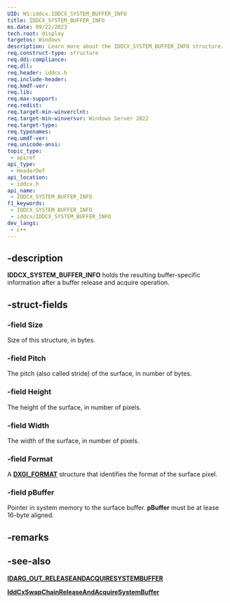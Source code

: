 ```yaml
---
UID: NS:iddcx.IDDCX_SYSTEM_BUFFER_INFO
title: IDDCX_SYSTEM_BUFFER_INFO
ms.date: 09/22/2023
tech.root: display
targetos: Windows
description: Learn more about the IDDCX_SYSTEM_BUFFER_INFO structure.
req.construct-type: structure
req.ddi-compliance: 
req.dll: 
req.header: iddcx.h
req.include-header: 
req.kmdf-ver: 
req.lib: 
req.max-support: 
req.redist: 
req.target-min-winverclnt:
req.target-min-winversvr: Windows Server 2022
req.target-type: 
req.typenames: 
req.umdf-ver: 
req.unicode-ansi: 
topic_type:
 - apiref
api_type:
 - HeaderDef
api_location:
 - iddcx.h
api_name:
 - IDDCX_SYSTEM_BUFFER_INFO
f1_keywords:
 - IDDCX_SYSTEM_BUFFER_INFO
 - iddcx/IDDCX_SYSTEM_BUFFER_INFO
dev_langs:
 - c++
---
```


## -description

**IDDCX_SYSTEM_BUFFER_INFO** holds the resulting buffer-specific information after a buffer release and acquire operation.

## -struct-fields

### -field Size

Size of this structure, in bytes.

### -field Pitch

The pitch (also called stride) of the surface, in number of bytes.

### -field Height

The height of the surface, in number of pixels.

### -field Width

The width of the surface, in number of pixels.

### -field Format

A [**DXGI_FORMAT**](/windows/win32/api/dxgiformat/ne-dxgiformat-dxgi_format) structure that identifies the format of the surface pixel.

### -field pBuffer

Pointer in system memory to the surface buffer. **pBuffer** must be at lease 16-byte aligned.

## -remarks

## -see-also

[**IDARG_OUT_RELEASEANDACQUIRESYSTEMBUFFER**](ns-iddcx-idarg_out_releaseandacquiresystembuffer.md)

[**IddCxSwapChainReleaseAndAcquireSystemBuffer**](ns-iddcx-idarg_out_releaseandacquiresystembuffer.md)
